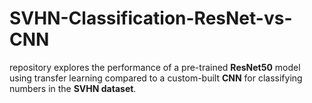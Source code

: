 # SVHN-Classification-ResNet-vs-CNN
repository explores the performance of a pre-trained **ResNet50** model using transfer learning compared to a custom-built **CNN** for classifying numbers in the **SVHN dataset**. 
